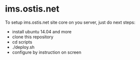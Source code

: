 # ims.ostis.net
To setup ims.ostis.net site core on you server, just do next steps:
* install ubuntu 14.04 and more
* clone this repository
* cd scripts
* ./deploy.sh
* configure by instruction on screen
